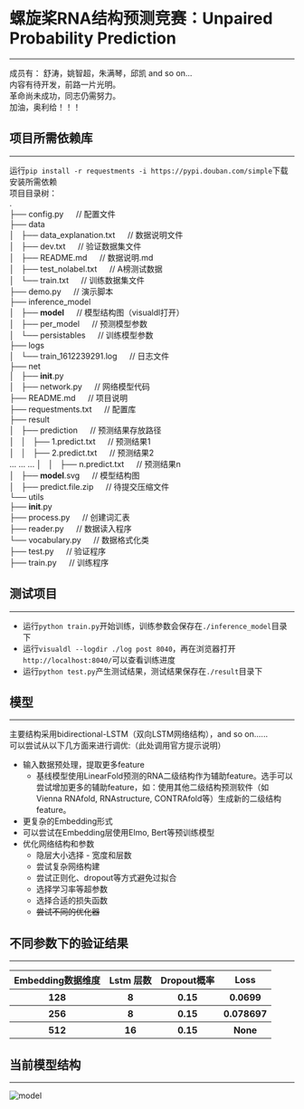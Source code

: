# 螺旋桨RNA结构预测竞赛：Unpaired Probability Prediction  
***
成员有： 舒涛，姚智超，朱满琴，邱凯 and so on...  
内容有待开发，前路一片光明。  
革命尚未成功，同志仍需努力。  
加油，奥利给！！！

## 项目所需依赖库
***
运行`pip install -r requestments -i https://pypi.douban.com/simple`下载安装所需依赖  
项目目录树：  
.  
├── config.py           &#8195;    // 配置文件  
├── data  
│   ├── data_explanation.txt   &#8195;             // 数据说明文件  
│   ├── dev.txt                &#8195;             // 验证数据集文件  
│   ├── README.md              &#8195;             // 数据说明.md  
│   ├── test_nolabel.txt       &#8195;             // A榜测试数据  
│   └── train.txt              &#8195;             // 训练数据集文件  
├── demo.py            &#8195;      // 演示脚本  
├── inference_model  
│   ├── __model__      &#8195;      // 模型结构图（visualdl打开）  
│   ├── per_model      &#8195;     // 预测模型参数  
│   └── persistables   &#8195;     // 训练模型参数  
├── logs  
│   └── train_1612239291.log       &#8195;         // 日志文件  
├── net  
│   ├── __init__.py  
│   ├── network.py          &#8195;     // 网络模型代码  
├── README.md               &#8195;     // 项目说明  
├── requestments.txt        &#8195;     // 配置库  
├── result  
│   ├── prediction          &#8195;     // 预测结果存放路径  
│   │   ├── 1.predict.txt   &#8195;     // 预测结果1  
│   │   ├── 2.predict.txt   &#8195;     // 预测结果2  
            ...
            ...
            ...
│   │   ├── n.predict.txt   &#8195;     // 预测结果n  
│   ├── __model__.svg       &#8195;     // 模型结构图  
│   ├── predict.file.zip    &#8195;     // 待提交压缩文件  
└── utils  
    ├── __init__.py  
    ├── process.py          &#8195;     // 创建词汇表  
    ├── reader.py           &#8195;     // 数据读入程序  
    └── vocabulary.py       &#8195;     // 数据格式化类  
├── test.py                 &#8195;     // 验证程序  
├── train.py                &#8195;     // 训练程序  


## 测试项目  
***
* 运行`python train.py`开始训练，训练参数会保存在`./inference_model`目录下  
* 运行`visualdl --logdir ./log post 8040`，再在浏览器打开`http://localhost:8040/`可以查看训练进度  
* 运行`python test.py`产生测试结果，测试结果保存在`./result`目录下  

## 模型
***
主要结构采用bidirectional-LSTM（双向LSTM网络结构），and so on......  
可以尝试从以下几方面来进行调优:（此处调用官方提示说明）  
* 输入数据预处理，提取更多feature
    * 基线模型使用LinearFold预测的RNA二级结构作为辅助feature。选手可以尝试增加更多的辅助feature，如：使用其他二级结构预测软件（如Vienna RNAfold, RNAstructure, CONTRAfold等）生成新的二级结构feature。
* 更复杂的Embedding形式
* 可以尝试在Embedding层使用Elmo, Bert等预训练模型
* 优化网络结构和参数
    * 隐层大小选择 - 宽度和层数
    * 尝试复杂网络构建
    * 尝试正则化、dropout等方式避免过拟合
    * 选择学习率等超参数
    * 选择合适的损失函数
    * ~~尝试不同的优化器~~

## 不同参数下的验证结果
***
<table>
    <thead>
        <tr>
            <th>Embedding数据维度</th>
            <th>Lstm 层数</th>
            <th>Dropout概率</th>
            <th>Loss</th>
        </tr>
    </thead>
    <tbody>
        <tr>
            <th>128</th>
            <th>8</th>
            <th>0.15</th>
            <th>0.0699</th>
        </tr>
        <tr>
            <th>256</th>
            <th>8</th>
            <th>0.15</th>
            <th>0.078697</th>
        </tr>
        <tr>
            <th>512</th>
            <th>16</th>
            <th>0.15</th>
            <th>None</th>
        </tr>
    </tbody>
</table>


## 当前模型结构
***  
![model](https://github.com/NameLacker/RNA_Prediction/blob/master/result/__model__.svg)